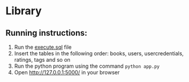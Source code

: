 # Library

## Running instructions:

1. Run the [execute.sql](./mysql_tables/execute.sql) file
2. Insert the tables in the following order: books, users, usercredentials, ratings, tags and so on
3. Run the python program using the command
   ``` python app.py ```
4. Open http://127.0.0.1:5000/ in your browser
